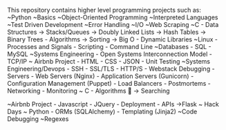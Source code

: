 This repository contains higher level programming projects such as:
~Python
~Basics
~Object-Oriented Programming
~Interpreted Languages
~Test Driven Development
~Error Handling
~I/O
~Web Scraping
~C
	- Data Structures
		-> Stacks/Queues
		-> Doubly Linked Lists
		-> Hash Tables
		-> Binary Trees
	- Algorithms
		-> Sorting
		-> Big O
	- Dynamic Libraries
~Linux
	- Processes and Signals
	- Scripting
	- Command Line
~Databases
	- SQL
	- MySQL
~Systems Engineering
	- Open Systems Interconnection Model
	- TCP/IP
~ Airbnb Project
	- HTML
	- CSS
	- JSON
	- Unit Testing
~Systems Engineering/Devops
	- SSH
	- SSL/TLS
	- HTTP/S
	- Webstack Debugging
	- Servers
	- Web Servers (Nginx)
	- Application Servers (Gunicorn)
	- Configuration Management (Puppet)
	- Load Balancers
	- Postmortems
	- Networking
	- Monitoring
~ C
	- Algorithms
		-> Searching

~Airbnb Project
	- Javascript
	- JQuery
	- Deployment
	- APIs
		->Flask
~	Hack Days
~	Python
	- ORMs (SQLAlchemy)
	- Templating (Jinja2)
~Code Debugging
~Regexes

